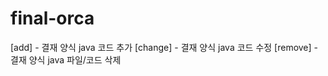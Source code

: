 # final-orca

[add] - 결재 양식 java 코드 추가 
[change]  - 결재 양식 java 코드 수정
[remove]    - 결재 양식 java 파일/코드 삭제
